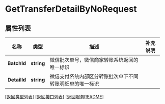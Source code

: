 # GetTransferDetailByNoRequest

## 属性列表

名称 | 类型 | 描述 | 补充说明
------------ | ------------- | ------------- | -------------
**BatchId** | **string** | 微信批次单号，微信商家转账系统返回的唯一标识 | 
**DetailId** | **string** | 微信支付系统内部区分转账批次单下不同转账明细单的唯一标识 | 

[\[返回类型列表\]](README.md#类型列表)
[\[返回接口列表\]](README.md#接口列表)
[\[返回服务README\]](README.md)


